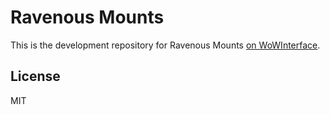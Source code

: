 # Ravenous Mounts

This is the development repository for Ravenous Mounts [on WoWInterface](http://www.wowinterface.com/downloads/info24005-RavenousMounts.html).

## License

MIT
